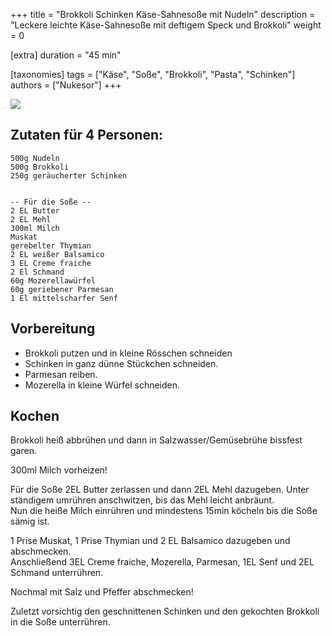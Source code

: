 +++
title = "Brokkoli Schinken Käse-Sahnesoße mit Nudeln"
description = "Leckere leichte Käse-Sahnesoße mit deftigem Speck und Brokkoli"
weight = 0

[extra]
duration = "45 min"

[taxonomies]
tags = ["Käse", "Soße", "Brokkoli", "Pasta", "Schinken"]
authors = ["Nukesor"]
+++

<div class="image" alt="Brokkoli Schinken Käse-Sahnesoße mit Nudeln">
    <img src="/kochen/Brokkoli_Speck_Kaesesahne_sauce.png" style="width:auto;"></img>
</div>

## Zutaten für 4 Personen:

```
500g Nudeln
500g Brokkoli
250g geräucherter Schinken


-- Für die Soße --
2 EL Butter
2 EL Mehl
300ml Milch
Muskat
gerebelter Thymian
2 EL weißer Balsamico
3 EL Creme fraiche
2 El Schmand
60g Mozerellawürfel
60g geriebener Parmesan
1 El mittelscharfer Senf
```

## Vorbereitung

- Brokkoli putzen und in kleine Rösschen schneiden
- Schinken in ganz dünne Stückchen schneiden.
- Parmesan reiben.
- Mozerella in kleine Würfel schneiden.

## Kochen

Brokkoli heiß abbrühen und dann in Salzwasser/Gemüsebrühe bissfest garen.

300ml Milch vorheizen!

Für die Soße 2EL Butter zerlassen und dann 2EL Mehl dazugeben.
Unter ständigem umrühren anschwitzen, bis das Mehl leicht anbräunt. \
Nun die heiße Milch einrühren und mindestens 15min köcheln bis die Soße sämig ist.

1 Prise Muskat, 1 Prise Thymian und 2 EL Balsamico dazugeben und abschmecken. \
Anschließend 3EL Creme fraiche, Mozerella, Parmesan, 1EL Senf und 2EL Schmand unterrühren.

Nochmal mit Salz und Pfeffer abschmecken!

Zuletzt vorsichtig den geschnittenen Schinken und den gekochten Brokkoli in die Soße unterrühren.
